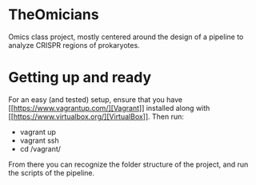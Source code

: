 # TheOmicians

Omics class project, mostly centered around the design of a pipeline
to analyze CRISPR regions of prokaryotes.

# Getting up and ready

For an easy (and tested) setup, ensure that you have
[[https://www.vagrantup.com/][Vagrant]] installed along with
[[https://www.virtualbox.org/][VirtualBox]]. Then run:

- vagrant up
- vagrant ssh
- cd /vagrant/

From there you can recognize the folder structure of the project, and run the scripts of the pipeline.
